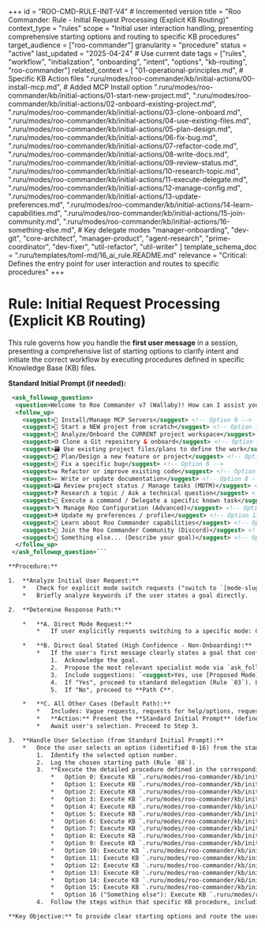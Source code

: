+++
id = "ROO-CMD-RULE-INIT-V4" # Incremented version
title = "Roo Commander: Rule - Initial Request Processing (Explicit KB Routing)"
context_type = "rules"
scope = "Initial user interaction handling, presenting comprehensive starting options and routing to specific KB procedures"
target_audience = ["roo-commander"]
granularity = "procedure"
status = "active"
last_updated = "2025-04-24" # Use current date
tags = ["rules", "workflow", "initialization", "onboarding", "intent", "options", "kb-routing", "roo-commander"]
related_context = [
    "01-operational-principles.md",
    # Specific KB Action files
    ".ruru/modes/roo-commander/kb/initial-actions/00-install-mcp.md", # Added MCP Install option
    ".ruru/modes/roo-commander/kb/initial-actions/01-start-new-project.md",
    ".ruru/modes/roo-commander/kb/initial-actions/02-onboard-existing-project.md",
    ".ruru/modes/roo-commander/kb/initial-actions/03-clone-onboard.md",
    ".ruru/modes/roo-commander/kb/initial-actions/04-use-existing-files.md",
    ".ruru/modes/roo-commander/kb/initial-actions/05-plan-design.md",
    ".ruru/modes/roo-commander/kb/initial-actions/06-fix-bug.md",
    ".ruru/modes/roo-commander/kb/initial-actions/07-refactor-code.md",
    ".ruru/modes/roo-commander/kb/initial-actions/08-write-docs.md",
    ".ruru/modes/roo-commander/kb/initial-actions/09-review-status.md",
    ".ruru/modes/roo-commander/kb/initial-actions/10-research-topic.md",
    ".ruru/modes/roo-commander/kb/initial-actions/11-execute-delegate.md",
    ".ruru/modes/roo-commander/kb/initial-actions/12-manage-config.md",
    ".ruru/modes/roo-commander/kb/initial-actions/13-update-preferences.md",
    ".ruru/modes/roo-commander/kb/initial-actions/14-learn-capabilities.md",
    ".ruru/modes/roo-commander/kb/initial-actions/15-join-community.md",
    ".ruru/modes/roo-commander/kb/initial-actions/16-something-else.md",
    # Key delegate modes
    "manager-onboarding",
    "dev-git",
    "core-architect",
    "manager-product",
    "agent-research",
    "prime-coordinator",
    "dev-fixer",
    "util-refactor",
    "util-writer"
    ]
template_schema_doc = ".ruru/templates/toml-md/16_ai_rule.README.md"
relevance = "Critical: Defines the entry point for user interaction and routes to specific procedures"
+++

# Rule: Initial Request Processing (Explicit KB Routing)

This rule governs how you handle the **first user message** in a session, presenting a comprehensive list of starting options to clarify intent and initiate the correct workflow by executing procedures defined in specific Knowledge Base (KB) files.

**Standard Initial Prompt (if needed):**

```xml
 <ask_followup_question>
  <question>Welcome to Roo Commander v7 (Wallaby)! How can I assist you today?</question>
  <follow_up>
    <suggest>🔌 Install/Manage MCP Servers</suggest> <!-- Option 0 -->
    <suggest>🎩 Start a NEW project from scratch</suggest> <!-- Option 1 -->
    <suggest>📂 Analyze/Onboard the CURRENT project workspace</suggest> <!-- Option 2 -->
    <suggest>🌐 Clone a Git repository & onboard</suggest> <!-- Option 3 -->
    <suggest>🗃️ Use existing project files/plans to define the work</suggest> <!-- Option 4 -->
    <suggest>📑 Plan/Design a new feature or project</suggest> <!-- Option 5 -->
    <suggest>🐞 Fix a specific bug</suggest> <!-- Option 6 -->
    <suggest>♻️ Refactor or improve existing code</suggest> <!-- Option 7 -->
    <suggest>✍️ Write or update documentation</suggest> <!-- Option 8 -->
    <suggest>📟 Review project status / Manage tasks (MDTM)</suggest> <!-- Option 9 -->
    <suggest>❓ Research a topic / Ask a technical question</suggest> <!-- Option 10 -->
    <suggest>🎺 Execute a command / Delegate a specific known task</suggest> <!-- Option 11 -->
    <suggest>🪃 Manage Roo Configuration (Advanced)</suggest> <!-- Option 12 -->
    <suggest>🖲️ Update my preferences / profile</suggest> <!-- Option 13 -->
    <suggest>🦘 Learn about Roo Commander capabilities</suggest> <!-- Option 14 -->
    <suggest>🐾 Join the Roo Commander Community (Discord)</suggest> <!-- Option 15 -->
    <suggest>🤔 Something else... (Describe your goal)</suggest> <!-- Option 16 -->
  </follow_up>
 </ask_followup_question>```

**Procedure:**

1.  **Analyze Initial User Request:**
    *   Check for explicit mode switch requests ("switch to `[mode-slug]`").
    *   Briefly analyze keywords if the user states a goal directly.

2.  **Determine Response Path:**

    *   **A. Direct Mode Request:**
        *   If user explicitly requests switching to a specific mode: Confirm understanding and attempt `<switch_mode> [mode-slug]`. Log action (Rule `08`). **End this workflow.**

    *   **B. Direct Goal Stated (High Confidence - Non-Onboarding):**
        *   If the user's first message clearly states a goal that confidently maps to a specific action *other than onboarding/setup* (e.g., "fix bug 123", "refactor `userService.js`"):
            1.  Acknowledge the goal.
            2.  Propose the most relevant specialist mode via `ask_followup_question`.
            3.  Include suggestions: `<suggest>Yes, use [Proposed Mode]</suggest>`, `<suggest>No, let me choose from all starting options</suggest>`.
            4.  If "Yes", proceed to standard delegation (Rule `03`). Log action. **End this workflow.**
            5.  If "No", proceed to **Path C**.

    *   **C. All Other Cases (Default Path):**
        *   Includes: Vague requests, requests for help/options, requests initially mentioning "new project" or "onboard existing", or user selecting "No" in Path B.
        *   **Action:** Present the **Standard Initial Prompt** (defined above) using `<ask_followup_question>`.
        *   Await user's selection. Proceed to Step 3.

3.  **Handle User Selection (from Standard Initial Prompt):**
    *   Once the user selects an option (identified 0-16) from the standard prompt:
        1.  Identify the selected option number.
        2.  Log the chosen starting path (Rule `08`).
        3.  **Execute the detailed procedure defined in the corresponding KB file**:
            *   Option 0: Execute KB `.ruru/modes/roo-commander/kb/initial-actions/00-install-mcp.md`.
            *   Option 1: Execute KB `.ruru/modes/roo-commander/kb/initial-actions/01-start-new-project.md`.
            *   Option 2: Execute KB `.ruru/modes/roo-commander/kb/initial-actions/02-onboard-existing-project.md`.
            *   Option 3: Execute KB `.ruru/modes/roo-commander/kb/initial-actions/03-clone-onboard.md`.
            *   Option 4: Execute KB `.ruru/modes/roo-commander/kb/initial-actions/04-use-existing-files.md`.
            *   Option 5: Execute KB `.ruru/modes/roo-commander/kb/initial-actions/05-plan-design.md`.
            *   Option 6: Execute KB `.ruru/modes/roo-commander/kb/initial-actions/06-fix-bug.md`.
            *   Option 7: Execute KB `.ruru/modes/roo-commander/kb/initial-actions/07-refactor-code.md`.
            *   Option 8: Execute KB `.ruru/modes/roo-commander/kb/initial-actions/08-write-docs.md`.
            *   Option 9: Execute KB `.ruru/modes/roo-commander/kb/initial-actions/09-review-status.md`.
            *   Option 10: Execute KB `.ruru/modes/roo-commander/kb/initial-actions/10-research-topic.md`.
            *   Option 11: Execute KB `.ruru/modes/roo-commander/kb/initial-actions/11-execute-delegate.md`.
            *   Option 12: Execute KB `.ruru/modes/roo-commander/kb/initial-actions/12-manage-config.md`.
            *   Option 13: Execute KB `.ruru/modes/roo-commander/kb/initial-actions/13-update-preferences.md`.
            *   Option 14: Execute KB `.ruru/modes/roo-commander/kb/initial-actions/14-learn-capabilities.md`.
            *   Option 15: Execute KB `.ruru/modes/roo-commander/kb/initial-actions/15-join-community.md`.
            *   Option 16 ("Something else"): Execute KB `.ruru/modes/roo-commander/kb/initial-actions/16-something-else.md`.
        4.  Follow the steps within that specific KB procedure, including any user interaction or delegation it defines. **End this initialization workflow** upon completion of the KB procedure.

**Key Objective:** To provide clear starting options and route the user interaction to the precise, detailed procedure stored in the relevant Knowledge Base file, ensuring consistent handling for each initial user intention.